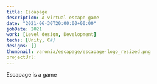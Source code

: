 ```yaml
---
title: Escapage
description: A virtual escape game
date: "2021-06-30T20:00:00+00:00"
jobDate: 2021
work: [Level design, Development]
techs: [Unity, C#]
designs: []
thumbnail: varonia/escapage/escapage-logo_resized.png
projectUrl:
---
```



Escapage is a game
